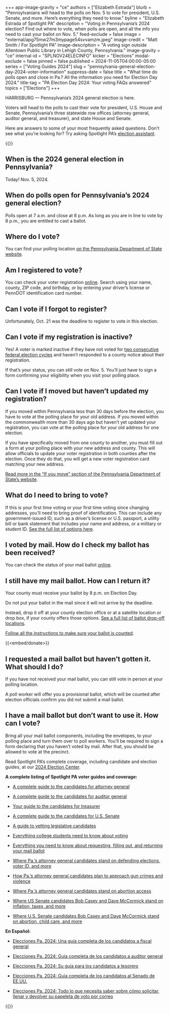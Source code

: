 +++
app-image-gravity = "ce"
authors = ["Elizabeth Estrada"]
blurb = "Pennsylvanians will head to the polls on Nov. 5 to vote for president, U.S. Senate, and more. Here’s everything they need to know."
byline = "Elizabeth Estrada of Spotlight PA"
description = "Voting in Pennsylvania’s 2024 election? Find out where to vote, when polls are open, and all the info you need to cast your ballot on Nov. 5."
feed-exclude = false
image = "external/apg75mw27m3mypage54svvamzm.jpeg"
image-credit = "Matt Smith / For Spotlight PA"
image-description = "A voting sign outside Allentown Public Library in Lehigh County, Pennsylvania."
image-gravity = "ce"
internal-id = "SPLNOV24ELECINFO"
kicker = "Elections"
modal-exclude = false
pinned = false
published = 2024-11-05T04:00:00-05:00
series = ["Voting Guides 2024"]
slug = "pennsylvania-general-election-day-2024-voter-information"
suppress-date = false
title = "What time do polls open and close in Pa.? All the information you need for Election Day 2024."
title-tag = "PA Election Day 2024: Your voting FAQs answered"
topics = ["Elections"]
+++

HARRISBURG — Pennsylvania’s 2024 general election is here.

Voters will head to the polls to cast their vote for president, U.S. House and Senate, Pennsylvania’s three statewide row offices (attorney general, auditor general, and treasurer), and state House and Senate.

Here are answers to some of your most frequently asked questions. Don’t see what you’re looking for? Try asking Spotlight PA’s <a href="https://www.spotlightpa.org/elections/assistant/">election assistant</a>.

{{<dewey-assistant>}}

## When is the 2024 general election in Pennsylvania?

Today! Nov. 5, 2024.

## When do polls open for Pennsylvania’s 2024 general election?

Polls open at 7 a.m. and close at 8 p.m. As long as you are in line to vote by 8 p.m., you are entitled to cast a ballot.

## Where do I vote?

You can find your polling location <a href="https://www.pavoterservices.pa.gov/Pages/PollingPlaceInfo.aspx">on the Pennsylvania Department of State website</a>.

## Am I registered to vote?

You can check your voter registration <a href="https://www.pavoterservices.pa.gov/pages/voterregistrationstatus.aspx">online</a>. Search using your name, county, ZIP code, and birthday, or by entering your driver’s license or PennDOT identification card number.

## Can I vote if I forgot to register?

Unfortunately, Oct. 21 was the deadline to register to vote in this election.

## Can I vote if my registration is inactive?

Yes! A voter is marked inactive if they have not voted for <a href="https://www.spotlightpa.org/news/2022/06/pennsylvania-doug-mastriano-voter-roll-clean/">two consecutive federal election cycles</a> and haven’t responded to a county notice about their registration.

If that’s your status, you can still vote on Nov. 5. You’ll just have to sign a form confirming your eligibility when you visit your polling place.

## Can I vote if I moved but haven’t updated my registration?

If you moved within Pennsylvania less than 30 days before the election, you have to vote at the polling place for your old address. If you moved within the commonwealth more than 30 days ago but haven’t yet updated your registration, you can vote at the polling place for your old address for one election.

If you have specifically moved from one county to another, you must fill out a form at your polling place with your new address and county. This will allow officials to update your voter registration in both counties after the election. Once they do that, you will get a new voter registration card matching your new address.

<a href="https://www.pa.gov/en/agencies/vote/voter-registration/update-my-registration.html#:~:text=to%20an%20election.-,If%20you%20move%3A,-To%20Pennsylvania%20from">Read more in the “If you move” section of the Pennsylvania Department of State’s website</a>.

## What do I need to bring to vote?

If this is your first time voting or your first time voting since changing addresses, you’ll need to bring proof of identification. This can include any government-issued ID, such as a driver’s license or U.S. passport, a utility bill or bank statement that includes your name and address, or a military or student ID. <a href="https://www.vote.pa.gov/Register-to-Vote/Pages/Voter-ID-for-First-Time-Voters.aspx">See the full list of options here</a>.

## I voted by mail. How do I check my ballot has been received?

You can check the status of your mail ballot <a href="http://vote.pa.gov/MailBallotStatus">online</a>.

## I still have my mail ballot. How can I return it?

Your county must receive your ballot by 8 p.m. on Election Day.

Do not put your ballot in the mail since it will not arrive by the deadline.

Instead, drop it off at your county election office or at a satellite location or drop box, if your county offers those options. <a href="https://www.pa.gov/en/agencies/vote/voter-support/mail-in-and-absentee-ballot/return-ballot.html">See a full list of ballot drop-off locations</a>.

<a href="https://www.spotlightpa.org/news/2024/08/pennsylvania-general-election-2024-mail-ballot-how-to-request-fill-out-return/">Follow all the instructions to make sure your ballot is counted</a>.

{{<embed/donate>}}

## I requested a mail ballot but haven’t gotten it. What should I do?

If you have not received your mail ballot, you can still vote in person at your polling location.

A poll worker will offer you a provisional ballot, which will be counted after election officials confirm you did not submit a mail ballot.

## I have a mail ballot but don’t want to use it. How can I vote?

Bring all your mail ballot components, including the envelopes, to your polling place and turn them over to poll workers. You’ll be required to sign a form declaring that you haven’t voted by mail. After that, you should be allowed to vote at the precinct.

Read Spotlight PA’s complete coverage, including candidate and election guides, at our <a href="https://www.spotlightpa.org/elections">2024 Election Center</a>.

<strong>A complete listing of Spotlight PA voter guides and coverage:</strong>

- <a href="https://www.spotlightpa.org/news/2024/09/pennsylvania-election-2024-attorney-general-candidates-eugene-depasquale-dave-sunday/">A complete guide to the candidates for attorney general</a>

- <a href="https://www.spotlightpa.org/news/2024/09/pennsylvania-election-2024-auditor-general-candidates-tim-defoor-malcolm-kenyatta/">A complete guide to the candidates for auditor general</a>

- <a href="https://www.spotlightpa.org/news/2024/09/pennsylvania-election-2024-treasurer-candidates-stacy-garrity-erin-mcclelland/">Your guide to the candidates for treasurer</a>

- <a href="https://www.spotlightpa.org/news/2024/09/pennsylvania-election-2024-us-senate-candidates-bob-casey-dave-mccormick-third-parties/">A complete guide to the candidates for U.S. Senate</a>

- <a href="https://www.spotlightpa.org/news/2024/09/pennsylvania-general-election-2024-legislative-house-senate-races-candidate-vetting-guide/">A guide to vetting legislative candidates</a>

- <a href="https://www.spotlightpa.org/news/2024/09/pennsylvania-election-2024-college-student-voting-guide/">Everything college students need to know about voting</a>

- <a href="https://www.spotlightpa.org/news/2024/08/pennsylvania-general-election-2024-mail-ballot-how-to-request-fill-out-return/">Everything you need to know about requesting, filling out, and returning your mail ballot</a>

- <a href="https://www.spotlightpa.org/news/2024/10/pennsylvania-election-2024-attorney-general-candidates-voting-laws/">Where Pa.’s attorney general candidates stand on defending elections, voter ID, and more</a>

- <a href="https://www.spotlightpa.org/news/2024/10/pennsylvania-election-2024-attorney-general-candidates-gun-violence-background-checks-red-flag/">How Pa.’s attorney general candidates plan to approach gun crimes and violence</a>

- <a href="https://www.spotlightpa.org/news/2024/10/pennsylvania-election-2024-attorney-general-abortion-eugene-depasquale-dave-sunday/">Where Pa.’s attorney general candidates stand on abortion access</a>

- <a href="https://www.spotlightpa.org/news/2024/10/pennsylvania-election-2024-us-senate-economy-inflation-bob-casey-dave-mccormick/">Where US Senate candidates Bob Casey and Dave McCormick stand on inflation, taxes, and more</a>

- <a href="https://www.spotlightpa.org/news/2024/09/pennsylvania-election-2024-abortion-health-child-care-us-senate-casey-mccormick/">Where U.S. Senate candidates Bob Casey and Dave McCormick stand on abortion, child care, and more</a>

<strong>En Español:</strong>

- <a href="https://www.spotlightpa.org/news/2024/09/pensilvania-elecciones-2024-fiscal-general-candidatos-eugene-depasquale-dave-sunday/">Elecciones Pa. 2024: Una guía completa de los candidatos a fiscal general</a>

- <a href="https://www.spotlightpa.org/news/2024/09/pensilvania-elecciones-2024-auditor-general-candidatos-tim-defoor-malcolm-kenyatta/">Elecciones Pa. 2024: Guía completa de los candidatos a auditor general</a>

- <a href="https://www.spotlightpa.org/news/2024/09/pensilvania-elecciones-2024-tesorero-candidatos-stacy-garrity-erin-mccelland/">Elecciones Pa. 2024: Su guía para los candidatos a tesorero</a>

- <a href="https://www.spotlightpa.org/news/2024/10/pensilvania-elecciones-2024-candidatos-senado-bob-casey-dave-mccormick-terceros-partidos/">Elecciones Pa. 2024: Guía completa de los candidatos al Senado de EE.UU.</a>

- <a href="https://www.spotlightpa.org/news/2024/10/pensilvania-elecciones-generales-2024-votar-correo-como-llenar/">Elecciones Pa. 2024: Todo lo que necesita saber sobre cómo solicitar, llenar y devolver su papeleta de voto por correo</a>

{{<dewey-assistant>}}

